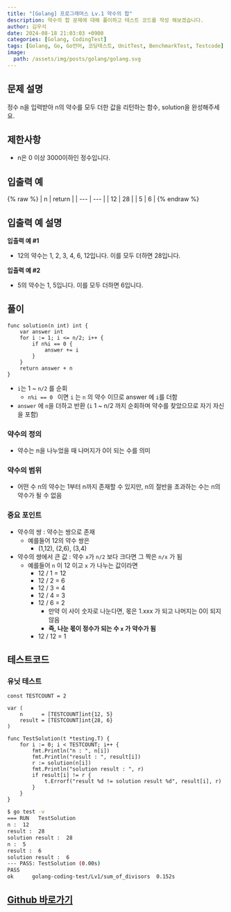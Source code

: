 ```yaml
---
title: "[Golang] 프로그래머스 Lv.1 약수의 합"
description: 약수의 합 문제에 대해 풀이하고 테스트 코드를 작성 해보겠습니다.
author: 김우석
date: 2024-08-18 21:03:03 +0900
categories: [Golang, CodingTest]
tags: [Golang, Go, Go언어, 코딩테스트, UnitTest, BenchmarkTest, Testcode]
image:
  path: /assets/img/posts/golang/golang.svg
---
```


## 문제 설명
정수 n을 입력받아 n의 약수를 모두 더한 값을 리턴하는 함수, solution을 완성해주세요.


## 제한사항
- n은 0 이상 3000이하인 정수입니다.


## 입출력 예
{% raw %}
| n | return |
| --- | --- |
| 12 | 28 |
| 5 | 6 |
{% endraw %}


## 입출력 예 설명
**입출력 예 #1**

- 12의 약수는 1, 2, 3, 4, 6, 12입니다. 이를 모두 더하면 28입니다.

**입출력 예 #2**

- 5의 약수는 1, 5입니다. 이를 모두 더하면 6입니다.


## 풀이 
```golang
func solution(n int) int {
	var answer int
	for i := 1; i <= n/2; i++ {
		if n%i == 0 {
			answer += i
		}
	}
	return answer + n
}
```

- `i`는 1 ~ `n/2` 를 순회
	- `n%i == 0 ` 이면 `i` 는 `n` 의 약수 이므로 answer 에 `i`를 더함
- `answer` 에 `n`을 더하고 반환 (`i` 1 ~ n/2 까지 순회하며 약수를 찾았으므로 자기 자신을 포함)


### 약수의 정의
- 약수는 n을 나누었을 때 나머지가 0이 되는 수를 의미

### 약수의 범위
- 어떤 수 n의 약수는 1부터 n까지 존재할 수 있지만, n의 절반을 초과하는 수는 n의 약수가 될 수 없음

### **중요 포인트**
- 약수의 쌍 : 약수는 쌍으로 존재
	- 예를들어 12의 약수 쌍은
		- (1,12), (2,6), (3,4)
- 약수의 쌍에서 큰 값 : 약수 `x`가 `n/2` 보다 크다면 그 짝은 `n/x` 가 됨
	- 예를들어 `n` 이 12 이고 `x` 가 나누는 값이라면
		- 12 / 1 = 12
		- 12 / 2 = 6
		- 12 / 3 = 4
		- 12 / 4 = 3
		- 12 / 6 = 2
			- 만약 이 사이 숫자로 나눈다면, 몫은 1.xxx 가 되고 나머지는 0이 되지 않음
			- **즉, 나눈 몫이 정수가 되는 수 `x` 가 약수가 됨**
		- 12 / 12 = 1


## 테스트코드
### 유닛 테스트
```golang
const TESTCOUNT = 2

var (
	n      = [TESTCOUNT]int{12, 5}
	result = [TESTCOUNT]int{28, 6}
)

func TestSolution(t *testing.T) {
	for i := 0; i < TESTCOUNT; i++ {
		fmt.Println("n : ", n[i])
		fmt.Println("result : ", result[i])
		r := solution(n[i])
		fmt.Println("solution result : ", r)
		if result[i] != r {
			t.Errorf("result %d != solution result %d", result[i], r)
		}
	}
}
```

```bash
$ go test -v
=== RUN   TestSolution
n :  12
result :  28
solution result :  28
n :  5
result :  6
solution result :  6
--- PASS: TestSolution (0.00s)
PASS
ok      golang-coding-test/Lv1/sum_of_divisors  0.152s
```


## [Github 바로가기](https://github.com/kr-goos/golang-coding-test/tree/master/Lv1/sum_of_divisors)